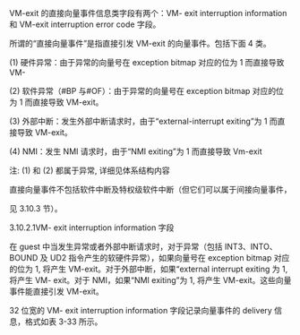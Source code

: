 

VM-exit 的直接向量事件信息类字段有两个：VM- exit interruption information 和 VM-exit interruption error code 字段。

所谓的“直接向量事件”是指直接引发 VM-exit 的向量事件。包括下面 4 类。

 (1) 硬件异常：由于异常的向量号在 exception bitmap 对应的位为 1 而直接导致 VM-

 (2) 软件异常（#BP 与#OF）：由于异常的向量号在 exception bitmap 对应的位为 1 而直接导致 VM-exit。

 (3) 外部中断：发生外部中断请求时，由于“external-interrupt exiting”为 1 而直接导致 VM-exit。

 (4) NMI：发生 NMI 请求时，由于“NMI exiting”为 1 而直接导致 Vm-exit

注: (1) 和 (2) 都属于异常, 详细见体系结构内容

直接向量事件不包括软件中断及特权级软件中断（但它们可以属于间接向量事件，

见 3.10.3 节）。

3.10.2.1VM- exit interruption information 字段

在 guest 中当发生异常或者外部中断请求时，对于异常（包括 INT3、INTO、 BOUND 及 UD2 指令产生的软硬件异常），如果向量号在 exception bitmap 对应的位为 1, 将产生 VM-exit。对于外部中断，如果“external interrupt exiting 为 1, 将产生 VM- exit。对于 NMI，如果“NMI exiting”为 1, 将产生 VM-exit。这些向量事件能直接引发 VM-exit。

32 位宽的 VM- exit interruption information 字段记录向量事件的 delivery 信息，格式如表 3-33 所示。